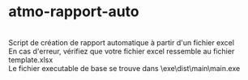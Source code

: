 # atmo-rapport-auto
<br/>
Script de création de rapport automatique à partir d'un fichier excel<br/>
En cas d'erreur, vérifiez que votre fichier excel ressemble au fichier template.xlsx <br/>
Le fichier executable de base se trouve dans \exe\dist\main\main.exe
